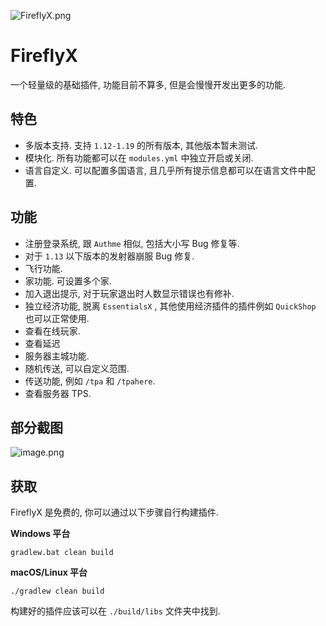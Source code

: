 ![FireflyX.png](https://s2.loli.net/2022/07/25/FSDnOzUB3xjX2KR.png)

# FireflyX

一个轻量级的基础插件, 功能目前不算多, 但是会慢慢开发出更多的功能. 

## 特色
- 多版本支持. 支持 `1.12-1.19` 的所有版本, 其他版本暂未测试.
- 模块化. 所有功能都可以在 `modules.yml` 中独立开启或关闭.
- 语言自定义. 可以配置多国语言, 且几乎所有提示信息都可以在语言文件中配置.

## 功能

- 注册登录系统, 跟 `Authme` 相似, 包括大小写 Bug 修复等.
- 对于 `1.13` 以下版本的发射器崩服 Bug 修复.
- 飞行功能.
- 家功能. 可设置多个家.
- 加入退出提示, 对于玩家退出时人数显示错误也有修补.
- 独立经济功能, 脱离 `EssentialsX` , 其他使用经济插件的插件例如 `QuickShop` 也可以正常使用.
- 查看在线玩家.
- 查看延迟
- 服务器主城功能.
- 随机传送, 可以自定义范围.
- 传送功能, 例如 `/tpa` 和 `/tpahere`.
- 查看服务器 TPS.

## 部分截图

![image.png](https://s2.loli.net/2022/07/25/tcBgYb76pnoDFO9.png)

## 获取

FireflyX 是免费的, 你可以通过以下步骤自行构建插件.

**Windows 平台**

```
gradlew.bat clean build
```

**macOS/Linux 平台**

```
./gradlew clean build
```

构建好的插件应该可以在 `./build/libs` 文件夹中找到.
